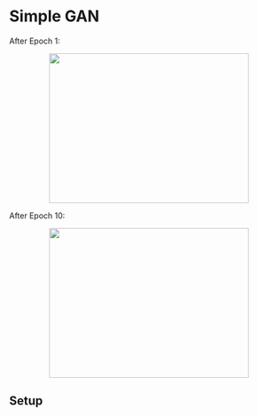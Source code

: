 # Simple GAN

After Epoch 1:
<p align="center">
<img src="images/epoch-1-output.png" height="270" width="360">
</p>

After Epoch 10:
<p align="center">
<img src="images/epoch-10-output.png" height="270" width="360">
</p>

## Setup

